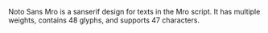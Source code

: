 Noto Sans Mro is a sanserif design for texts in the Mro script. It has multiple weights, contains 48 glyphs, and supports 47 characters.